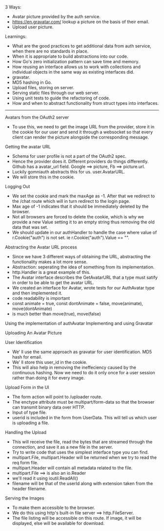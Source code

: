 3 Ways:
* Avatar picture provided by the auth service.
* https://en.gravatar.com/ lookup a picture on the basis of their email.
* Upload user picture.

Learnings:
* What are the good practices to get additional data from auth service, when there are no standards in place.
* When it is appropriate to build abstractions into our code.
* How Go's zero initialization pattern can save time and memory.
* How reusing an interface allows us to work with collections and individual objects in the same way as existing interfaces did.
* gravatar.
* MD5 hashing in Go.
* Upload files, storing on server.
* Serving static files through our web server.
* Using unit tests to guide the refactoring of code.
* How and when to abstract functionality from struct types into interfaces. 

***************************************************************************************

Avatars from the OAuth2 server

* To use this, we need to get the image URL from the provider, store it in the cookie for our user and send it through a websocket so that every client can render the picture alongside the corresponding message.

Getting the avatar URL
* Schema for user profile is not a part of the OAuth2 spec.
* Hence the provider does it. Different providers do things differently. Github has a avatar_url field. Google ==> picture, Fb ==> picture.url.
* Luckily gomniauth abstracts this for us. user.AvatarURL.
* We will store this in the cookie.

Logging Out
* We set the cookie and mark the maxAge as -1. After that we redirect to the /chat route which will in turn redirect to the login page.
* Max age of -1 indicates that it should be immediately deleted by the browser.
* Not all browsers are forced to delete the cookie, which is why we provide a new Value setting it to an empty string thus removing the old data that was set.
* We should update in our authHandler to handle the case where value of r.Cookie("auth") is not set. ie r.Cookie("auth").Value == "".

Abstracting the Avatar URL process
* Since we have 3 different ways of obtaining the URL, abstracting the functionality makes a lot more sense.
* Abstraction: seperating the idea of something from its implementation.
* http.Handler is a great example of this.
* The Avatar interface describes the GetAvatarURL that a type must satify in order to be able to get the avatar URL.
* We created an interface for Avatar, wrote tests for our AuthAvatar type and then
implemented it.
* code readability is important 
* const animate = true, const dontAnimate = false, move(animate), move(dontAnimate)
* is much better than move(true), move(false)

Using the implementation of authAvatar
Implementing and using Gravatar


Uploading An Avatar Picture

User Identification
* We' ll use the same approach as gravatar for user identification. MD5 hash for email.
* We' ll store this user_id in the cookie.
* This will also help in removing the ineffeciency caused by the continuous hashing. Now we need to do it only once for a user session rather than doing it for every image.

Upload Form in the UI
* The form action will point to /uploader route.
* The enctype attribute must be multipart/form-data so that the browser can transmit binary data over HTTP.
* Input of type file.
* userid is included in the form from UserData. This will tell us which user is uploading a file.

Handling the Upload
* This will receive the file, read the bytes that are streamed through the connection, and save it as a new file in the server.
* Try to write code that uses the simplest interface type you can find.
* multipart.File, multipart.Header will be returned when we try to read the req form file.
* multipart.Header will contain all metadata related to the file.
* multipart.File ==> is also an io.Reader
* we'll read it using ioutil.ReadAll()
* filename will be that of the userId along with extension taken from the header filename.

Serving the Images
* To make them accessible to the browser.
* We do this using http's built-in file server ==> http.FileServer.
* The file listing will be accessible on this route. If image, it will be displayed, else will be available for download. 

